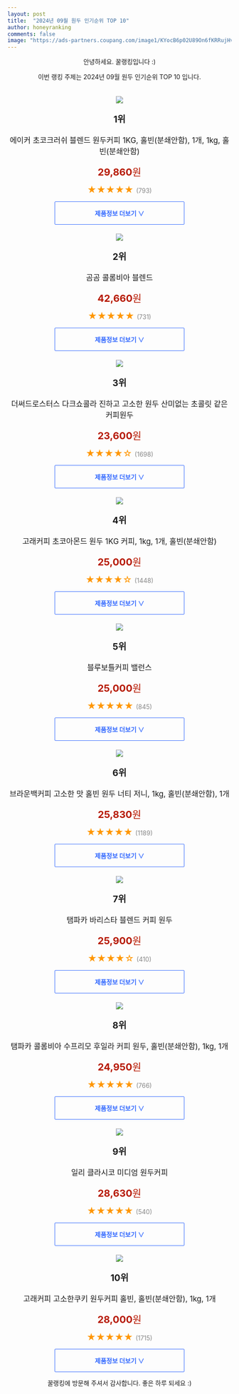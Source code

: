 ```yaml
---
layout: post
title:  "2024년 09월 원두 인기순위 TOP 10"
author: honeyranking
comments: false
image: "https://ads-partners.coupang.com/image1/KYocB6p02U89On6fKRRujHv5GkO6cL1uTh7Zi-ZjiAHZMEtNImQp1YoxkLDSS2TpAUmZldadmxBtGx4ImHcg8nTb_M63y6uvnEcK6tIhZBtY-k2q4syO2trwaWFJDJtV4mraUjqJ8YNxfHJ8La93SVkIkjVN3yfKt6o8rG-TIqwT1MfOUp-aTWUP-hHmPXXtnweZCAyFK8N36tUuX_gBo_E5ZEy3FKzTvCx6-QWnE-zkblxBP0sUuJPPT_WgrkTQtFT3jqdseHuaGLzXKsf8hEYIFg7yfE5W6haOSB8Af5eOvfuw_6yma1YDL4oClWsV"
---
```

<p style="text-align: center;">안녕하세요. 꿀랭킹입니다 :)</p>
<p style="text-align: center;">이번 랭킹 주제는 2024년 09월 원두 인기순위 TOP 10 입니다.</p><center><img src="https://ads-partners.coupang.com/image1/KYocB6p02U89On6fKRRujHv5GkO6cL1uTh7Zi-ZjiAHZMEtNImQp1YoxkLDSS2TpAUmZldadmxBtGx4ImHcg8nTb_M63y6uvnEcK6tIhZBtY-k2q4syO2trwaWFJDJtV4mraUjqJ8YNxfHJ8La93SVkIkjVN3yfKt6o8rG-TIqwT1MfOUp-aTWUP-hHmPXXtnweZCAyFK8N36tUuX_gBo_E5ZEy3FKzTvCx6-QWnE-zkblxBP0sUuJPPT_WgrkTQtFT3jqdseHuaGLzXKsf8hEYIFg7yfE5W6haOSB8Af5eOvfuw_6yma1YDL4oClWsV" style="margin-top:20px" /></center><p style="text-align: center; font-size: 20px"><b>1위</b></p><p style="text-align: center; font-size: 17px">에이커 초코크러쉬 블렌드 원두커피 1KG, 홀빈(분쇄안함), 1개, 1kg, 홀빈(분쇄안함)</p><p style="text-align: center;"><span style="color: #b61800; font-size: 22px;"><b>29,860</b>원</span></p><p style="text-align: center;"><span style="color: #ff9600; font-size: 20px;">★★★★★ </span><span style="color: #878787;">(793)</span></p><center><a href="https://link.coupang.com/re/AFFSDP?lptag=AF3899140&subid=honeyrank&pageKey=7868623651&itemId=21489148873&vendorItemId=88543208132&traceid=V0-153-c4a4f58d7c4be9a3&clickBeacon=4989a660-722c-11ef-9e78-d22cbf167dc9%7E3&requestid=20240914090000934101511222&token=31850C%7CMIXED"><div style="font-size: 14px; display: inline-block; padding: 15px 90px; color: #346aff; border-radius: 2px; border: 1px solid #346aff; cursor: pointer;"><b>제품정보 더보기 &or;</b></div></a></center><center><img src="https://ads-partners.coupang.com/image1/YrS23xNcOiRlkgrAYsr5t2hRCC3Yd2pgNXwUWfBip8JqpjeaJyeWOA4NOfQKWSCRiJUZSw3gaiPEe4jZOtGE5xGoxsYCfPTmPwbGT2hI6yMp50Hvveb8wIYIY_ImoLD1X1a8gwfpX13YbACeXVDr1CKATlRT4diP01Ok5YFhIKal3cZMov024h5oEX29m5ybqd6LLhdO7B_4w_WAknMolLq9-sxFRpXxuZn4JaQ92O2-nVVJbawUH2kEamwUX2b9li2BsXWjrWiIPrIeUlxx-9USsoZqgluOWEaPig==" style="margin-top:20px" /></center><p style="text-align: center; font-size: 20px"><b>2위</b></p><p style="text-align: center; font-size: 17px">곰곰 콜롬비아 블렌드</p><p style="text-align: center;"><span style="color: #b61800; font-size: 22px;"><b>42,660</b>원</span></p><p style="text-align: center;"><span style="color: #ff9600; font-size: 20px;">★★★★★ </span><span style="color: #878787;">(731)</span></p><center><a href="https://link.coupang.com/re/AFFSDP?lptag=AF3899140&subid=honeyrank&pageKey=293277191&itemId=19013173978&vendorItemId=86137794619&traceid=V0-153-75db2272c4db5fca&requestid=20240914090000934101511222&token=31850C%7CMIXED"><div style="font-size: 14px; display: inline-block; padding: 15px 90px; color: #346aff; border-radius: 2px; border: 1px solid #346aff; cursor: pointer;"><b>제품정보 더보기 &or;</b></div></a></center><center><img src="https://ads-partners.coupang.com/image1/LuZkEeL-wZo8m5XPLqmGn3o2iMVWZBg_5AshNmvRPtvA6nqwY_WsB1hPy84LI_Cqy3YsazrhB8-1w2H3ne_StODtB0B9AANN7clrXSPREPX-Ol0LRAc2i3mTpIc9slYvbvNi1QgNevP6bJmFDt_cwFcPDxs8KQ8NBFq8lVwGn_lJKANZC0bqQv_nmJbVuvqSNno_nN4ysE6YTr7I_BOxS4HRp5cFtcc8VH_uPYYK7e8UbIuLxVR5E1KRnkQfLvr8uPafwQZzueociDDuBqb7mlZvD3LJv_hnlLCAWVTw2oTNUzoV2NAxqvw=" style="margin-top:20px" /></center><p style="text-align: center; font-size: 20px"><b>3위</b></p><p style="text-align: center; font-size: 17px">더써드로스터스 다크쇼콜라 진하고 고소한 원두 산미없는 초콜릿 같은 커피원두</p><p style="text-align: center;"><span style="color: #b61800; font-size: 22px;"><b>23,600</b>원</span></p><p style="text-align: center;"><span style="color: #ff9600; font-size: 20px;">★★★★☆ </span><span style="color: #878787;">(1698)</span></p><center><a href="https://link.coupang.com/re/AFFSDP?lptag=AF3899140&subid=honeyrank&pageKey=7970873624&itemId=22074044500&vendorItemId=89156909982&traceid=V0-153-7d90f4ed4d3964fd&requestid=20240914090000934101511222&token=31850C%7CMIXED"><div style="font-size: 14px; display: inline-block; padding: 15px 90px; color: #346aff; border-radius: 2px; border: 1px solid #346aff; cursor: pointer;"><b>제품정보 더보기 &or;</b></div></a></center><center><img src="https://ads-partners.coupang.com/image1/zYKqbeb6ldE-ydJrzQjL6edXY0DpwPA2Gzf6LbYTsL92wkBiBWLDuiP2PQCHlAe8G6bKHWXjkYHoqn-9mCHPmjTw_vIC2nkMx3fuuu7dGPSDt1hA8mqTVmzbuowL8I0vnu50opfA8iYmlFnhKl3jiBUNO_95JeQTnNkJZw48PiTjQsC7Day9NjWFlE67o9_eUNtmM4SoM1JI-Msa442-yIQfGnR-m1w9PZjCDeKJcsKqjy2SOyWbAUnpV3V_HdTXj2cG0X5zob6uPWGVg1CKi4FgwtoSAij7x-IosQsR2R8L4BxM6LN1Zp95rysCpObk" style="margin-top:20px" /></center><p style="text-align: center; font-size: 20px"><b>4위</b></p><p style="text-align: center; font-size: 17px">고래커피 초코아몬드 원두 1KG 커피, 1kg, 1개, 홀빈(분쇄안함)</p><p style="text-align: center;"><span style="color: #b61800; font-size: 22px;"><b>25,000</b>원</span></p><p style="text-align: center;"><span style="color: #ff9600; font-size: 20px;">★★★★☆ </span><span style="color: #878787;">(1448)</span></p><center><a href="https://link.coupang.com/re/AFFSDP?lptag=AF3899140&subid=honeyrank&pageKey=7172901308&itemId=18075016338&vendorItemId=85228124611&traceid=V0-153-349d4dc3b804270a&clickBeacon=4989a660-722c-11ef-a72b-685e77a94ead%7E3&requestid=20240914090000934101511222&token=31850C%7CMIXED"><div style="font-size: 14px; display: inline-block; padding: 15px 90px; color: #346aff; border-radius: 2px; border: 1px solid #346aff; cursor: pointer;"><b>제품정보 더보기 &or;</b></div></a></center><center><img src="https://ads-partners.coupang.com/image1/jsxxaY_55IBiLuGsjpd7eZhAW38p29dkjrk5hI7kfYmhO6aBbXXg9ph3t9Wmf3yJFlukZWLS-amwm09gfDyVTckou_YrOjakl6G0ebUHrkTIghcizPVn1YUR5YQgP560MLloclNvFGl0beX8nIBTeW5MsTG3lEsen6Yo1xZPKlsKvEt9vEzmpO4DNmUcGvqVNboziXn4J2lsSZSvTQ1V1RvHo4Ae1ZdlS6kTLQhcdYuxAKlvDxBH2Tm6Sfa1pz24touGiGcO9Z6qRtk-T0tXuZ8pJQZCBQIqmmAS" style="margin-top:20px" /></center><p style="text-align: center; font-size: 20px"><b>5위</b></p><p style="text-align: center; font-size: 17px">블루보틀커피 밸런스</p><p style="text-align: center;"><span style="color: #b61800; font-size: 22px;"><b>25,000</b>원</span></p><p style="text-align: center;"><span style="color: #ff9600; font-size: 20px;">★★★★★ </span><span style="color: #878787;">(845)</span></p><center><a href="https://link.coupang.com/re/AFFSDP?lptag=AF3899140&subid=honeyrank&pageKey=7210085042&itemId=18244046701&vendorItemId=85390918505&traceid=V0-153-31af723982aeb1bb&requestid=20240914090000934101511222&token=31850C%7CMIXED"><div style="font-size: 14px; display: inline-block; padding: 15px 90px; color: #346aff; border-radius: 2px; border: 1px solid #346aff; cursor: pointer;"><b>제품정보 더보기 &or;</b></div></a></center><center><img src="https://ads-partners.coupang.com/image1/wpTvrFTjRRTMLAl0woXQfv9d37dZU6sngKx0QX5lrVtF-s90Gcie-VyPQwhzv8NIHLtF8BJeMidDHuaqPYq0KMvZnZ8MzFI0Bt0jqP4kqIj8EkT7Lbc-C4JXB9HX3bViPVhhlHof0OjRQULzN3jdXOiet4nsdZjUuKwc0OS74lZPSMlcB9yNaIbRdzS1JsBz7lsDgaBGkk4MlhcRmROC49yOFj0z1ZqYPkg1mwcr1LFVT8jSw7sGsod41Wh3u0LRkhxH7S97Wn2VkDcVmYfwNSTzYQdAf0O7IXkiIUn_2eN2rKRYpW8vCo4tT7-FFjaP" style="margin-top:20px" /></center><p style="text-align: center; font-size: 20px"><b>6위</b></p><p style="text-align: center; font-size: 17px">브라운백커피 고소한 맛 홀빈 원두 너티 저니, 1kg, 홀빈(분쇄안함), 1개</p><p style="text-align: center;"><span style="color: #b61800; font-size: 22px;"><b>25,830</b>원</span></p><p style="text-align: center;"><span style="color: #ff9600; font-size: 20px;">★★★★★ </span><span style="color: #878787;">(1189)</span></p><center><a href="https://link.coupang.com/re/AFFSDP?lptag=AF3899140&subid=honeyrank&pageKey=8190607412&itemId=23438238585&vendorItemId=90529241851&traceid=V0-153-10cea8f66b188e41&clickBeacon=4989cd70-722c-11ef-b19f-8756b6ee4ae6%7E3&requestid=20240914090000934101511222&token=31850C%7CMIXED"><div style="font-size: 14px; display: inline-block; padding: 15px 90px; color: #346aff; border-radius: 2px; border: 1px solid #346aff; cursor: pointer;"><b>제품정보 더보기 &or;</b></div></a></center><center><img src="https://ads-partners.coupang.com/image1/UMADyMCtNJn7rs8OUO1sQ60CIfPYQJj74rDpkVwbJoLWQNmlLOCKD4y0JfxlaWW-njkOZu2UZxiHFEjoR_W0RyLGXM0bawpX1jLpjH2QUGurcYj7opeC911dHhJPhaPcybPROuQKE-TEFRlo4Z6dFqOgFt1uwAM85wZ78k-JFz2qOvgwuqh9Y3PsMP-kyvQaSLDPh1l5IDP7YrdW8Ln6iJNiO54XozKQjalXFQoktpJU84J7l5RN-NIj0WBYsZmQtzcPJcR1-f2wrWtmI4bwdgryyLeSolq3Tt_M2et0JqRTx5RU-ifIsbiC" style="margin-top:20px" /></center><p style="text-align: center; font-size: 20px"><b>7위</b></p><p style="text-align: center; font-size: 17px">탬파카 바리스타 블렌드 커피 원두</p><p style="text-align: center;"><span style="color: #b61800; font-size: 22px;"><b>25,900</b>원</span></p><p style="text-align: center;"><span style="color: #ff9600; font-size: 20px;">★★★★☆ </span><span style="color: #878787;">(410)</span></p><center><a href="https://link.coupang.com/re/AFFSDP?lptag=AF3899140&subid=honeyrank&pageKey=7810037783&itemId=21181223080&vendorItemId=90437714358&traceid=V0-153-1c04eef23b6587d9&requestid=20240914090000934101511222&token=31850C%7CMIXED"><div style="font-size: 14px; display: inline-block; padding: 15px 90px; color: #346aff; border-radius: 2px; border: 1px solid #346aff; cursor: pointer;"><b>제품정보 더보기 &or;</b></div></a></center><center><img src="https://ads-partners.coupang.com/image1/tQWk7Zj9fb2rxM3ctY-f9LgE7eggExMCe3J7XmyUFS09F7lP0PijBl1_PvjVyZxFkdfwIthAGDKw9nX8kQtnI-QCECV60U9u1S9cTJ2fCMjC7HdcsWQtebClYAobC-zWX3kZakcKDNHxl36v4f4dKU7DvjPiiF4Li22W2Zmi0weYoL5ksFH5akwoaHeh5IvtUh_r-2_Kt5W8xFk9ckPCNVU96yQWeOYQmm_RO0Yfp3PwVMCDeb9essXgT_aCbawp-mS2thaWLI6Mg87AHtYgQZfV4zWBJJU3eNJi9UbABg==" style="margin-top:20px" /></center><p style="text-align: center; font-size: 20px"><b>8위</b></p><p style="text-align: center; font-size: 17px">탬파카 콜롬비아 수프리모 후일라 커피 원두, 홀빈(분쇄안함), 1kg, 1개</p><p style="text-align: center;"><span style="color: #b61800; font-size: 22px;"><b>24,950</b>원</span></p><p style="text-align: center;"><span style="color: #ff9600; font-size: 20px;">★★★★★ </span><span style="color: #878787;">(766)</span></p><center><a href="https://link.coupang.com/re/AFFSDP?lptag=AF3899140&subid=honeyrank&pageKey=7750843084&itemId=20876917706&vendorItemId=87562034054&traceid=V0-153-0cba5f23f35515c7&clickBeacon=4989cd70-722c-11ef-933c-265f8f1116f1%7E3&requestid=20240914090000934101511222&token=31850C%7CMIXED"><div style="font-size: 14px; display: inline-block; padding: 15px 90px; color: #346aff; border-radius: 2px; border: 1px solid #346aff; cursor: pointer;"><b>제품정보 더보기 &or;</b></div></a></center><center><img src="https://ads-partners.coupang.com/image1/9hqkK4jV9HT-I8Ir9uorbG4pvczDpUZKgAAga8Py0rpU-1u9nk7GGsBCe_LBHx1hOy2Yp0JSXWoDHXzwc0mbJ8YqKFTepDOudyVjbc2ddap2EBvV1A9f9e2N77J4FkUu-KaFLwyU1Y7yoWvYV-jx_vrU4Ei-XCWeUQnrPsflZjObEIhjjkGLhEBDO9KX8RR2grGQLCT6Dih0vQgsa5gSeDn_tUBv4Bsk-JdGbcbrrP8yZQN-fcF-pQLoy0hXglHKomVDhxe3sb-IlVISuTDo9-ZD_YsEMG3So94=" style="margin-top:20px" /></center><p style="text-align: center; font-size: 20px"><b>9위</b></p><p style="text-align: center; font-size: 17px">일리 클라시코 미디엄 원두커피</p><p style="text-align: center;"><span style="color: #b61800; font-size: 22px;"><b>28,630</b>원</span></p><p style="text-align: center;"><span style="color: #ff9600; font-size: 20px;">★★★★★ </span><span style="color: #878787;">(540)</span></p><center><a href="https://link.coupang.com/re/AFFSDP?lptag=AF3899140&subid=honeyrank&pageKey=8244147166&itemId=19421766945&vendorItemId=86533231836&traceid=V0-153-7d3e9f9df7b16d42&requestid=20240914090000934101511222&token=31850C%7CMIXED"><div style="font-size: 14px; display: inline-block; padding: 15px 90px; color: #346aff; border-radius: 2px; border: 1px solid #346aff; cursor: pointer;"><b>제품정보 더보기 &or;</b></div></a></center><center><img src="https://ads-partners.coupang.com/image1/lx113XZAxYqGrSpNl14lejcTFhKJruubTGfIYdWC0TaU6b1LAmJ-V8hWqX7tOq6ngOTHqE9j1jX8ZuFliPtFYrAElwSPNNn1cmPfopJPDufISpS3XTn27JtJPvySwqrAtPDPmJk2GiIbNkRpv8mTgjEyz-134HtewcmqROFqQu4ewIZsm8oNi9gnf-PHALdrM1ZlfVC0opP7NztQQFUr3nMaSFlqhzkyW6ktJByQNaLhsdb3HXzykfdok1OKDZwt_heS3pEhn5HkR2OfIUvT4xA0X7XrdMnpvgWo8XViXi9v4T-Rik0a0lkgf26TSX0=" style="margin-top:20px" /></center><p style="text-align: center; font-size: 20px"><b>10위</b></p><p style="text-align: center; font-size: 17px">고래커피 고소한쿠키 원두커피 홀빈, 홀빈(분쇄안함), 1kg, 1개</p><p style="text-align: center;"><span style="color: #b61800; font-size: 22px;"><b>28,000</b>원</span></p><p style="text-align: center;"><span style="color: #ff9600; font-size: 20px;">★★★★★ </span><span style="color: #878787;">(1715)</span></p><center><a href="https://link.coupang.com/re/AFFSDP?lptag=AF3899140&subid=honeyrank&pageKey=6307801615&itemId=15688997275&vendorItemId=80338300132&traceid=V0-153-0ee59996f9a03c34&clickBeacon=4989cd70-722c-11ef-b066-9deac5dca6f5%7E3&requestid=20240914090000934101511222&token=31850C%7CMIXED"><div style="font-size: 14px; display: inline-block; padding: 15px 90px; color: #346aff; border-radius: 2px; border: 1px solid #346aff; cursor: pointer;"><b>제품정보 더보기 &or;</b></div></a></center><p style="text-align: center;">꿀랭킹에 방문해 주셔서 감사합니다. 좋은 하루 되세요 :)</p>